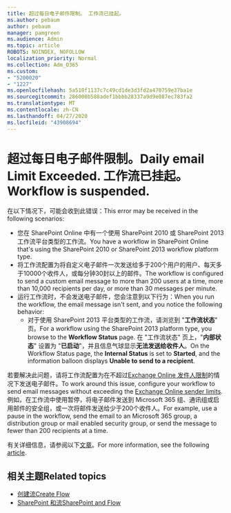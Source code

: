 ```yaml
---
title: 超过每日电子邮件限制。 工作流已挂起。
ms.author: pebaum
author: pebaum
manager: pamgreen
ms.audience: Admin
ms.topic: article
ROBOTS: NOINDEX, NOFOLLOW
localization_priority: Normal
ms.collection: Adm_O365
ms.custom:
- "5200020"
- "1227"
ms.openlocfilehash: 5a510f1137c7c49cd1de3d3fd2a470759e37ba1e
ms.sourcegitcommit: 286000b588adef1bbbb28337a9d9e087ec783fa2
ms.translationtype: MT
ms.contentlocale: zh-CN
ms.lasthandoff: 04/27/2020
ms.locfileid: "43908694"
---
```

# <a name="daily-email-limit-exceeded-workflow-is-suspended"></a><span data-ttu-id="171f7-103">超过每日电子邮件限制。</span><span class="sxs-lookup"><span data-stu-id="171f7-103">Daily email Limit Exceeded.</span></span> <span data-ttu-id="171f7-104">工作流已挂起。</span><span class="sxs-lookup"><span data-stu-id="171f7-104">Workflow is suspended.</span></span>

<span data-ttu-id="171f7-105">在以下情况下，可能会收到此错误：</span><span class="sxs-lookup"><span data-stu-id="171f7-105">This error may be received in the following scenarios:</span></span>

- <span data-ttu-id="171f7-106">您在 SharePoint Online 中有一个使用 SharePoint 2010 或 SharePoint 2013 工作流平台类型的工作流。</span><span class="sxs-lookup"><span data-stu-id="171f7-106">You have a workflow in SharePoint Online that's using the SharePoint 2010 or SharePoint 2013 workflow platform type.</span></span>
- <span data-ttu-id="171f7-107">将工作流配置为将自定义电子邮件一次发送给多于200个用户的用户、每天多于10000个收件人，或每分钟30封以上的邮件。</span><span class="sxs-lookup"><span data-stu-id="171f7-107">The workflow is configured to send a custom email message to more than 200 users at a time, more than 10,000 recipients per day, or more than 30 messages per minute.</span></span>
- <span data-ttu-id="171f7-108">运行工作流时，不会发送电子邮件，您会注意到以下行为：</span><span class="sxs-lookup"><span data-stu-id="171f7-108">When you run the workflow, the email message isn't sent, and you notice the following behavior:</span></span>
    - <span data-ttu-id="171f7-109">对于使用 SharePoint 2013 平台类型的工作流，请浏览到 "**工作流状态**" 页。</span><span class="sxs-lookup"><span data-stu-id="171f7-109">For a workflow using the SharePoint 2013 platform type, you browse to the **Workflow Status** page.</span></span> <span data-ttu-id="171f7-110">在 "工作流状态" 页上，"**内部状态**" 设置为 "**已启动**"，并且信息气球显示**无法发送给收件人**。</span><span class="sxs-lookup"><span data-stu-id="171f7-110">On the Workflow Status page, the **Internal Status** is set to **Started**, and the information balloon displays **Unable to send to a recipient**.</span></span>

<span data-ttu-id="171f7-111">若要解决此问题，请将工作流配置为在不超过[Exchange Online 发件人限制](https://docs.microsoft.com/office365/servicedescriptions/exchange-online-service-description/exchange-online-limits#recipientlimits)的情况下发送电子邮件。</span><span class="sxs-lookup"><span data-stu-id="171f7-111">To work around this issue, configure your workflow to send email messages without exceeding the [Exchange Online sender limits](https://docs.microsoft.com/office365/servicedescriptions/exchange-online-service-description/exchange-online-limits#recipientlimits).</span></span> <span data-ttu-id="171f7-112">例如，在工作流中使用暂停，将电子邮件发送到 Microsoft 365 组、通讯组或启用邮件的安全组，或一次将邮件发送给少于200个收件人。</span><span class="sxs-lookup"><span data-stu-id="171f7-112">For example, use a pause in the workflow, send the email to an Microsoft 365 group, a distribution group or mail enabled security group, or send the message to fewer than 200 recipients at a time.</span></span>


<span data-ttu-id="171f7-113">有关详细信息，请参阅以下[文章](https://support.microsoft.com/help/3150442/daily-email-limit-has-exceeded-and-your-workflow-has-been-suspended-or)。</span><span class="sxs-lookup"><span data-stu-id="171f7-113">For more information, see the following [article](https://support.microsoft.com/help/3150442/daily-email-limit-has-exceeded-and-your-workflow-has-been-suspended-or).</span></span>

## <a name="related-topics"></a><span data-ttu-id="171f7-114">相关主题</span><span class="sxs-lookup"><span data-stu-id="171f7-114">Related topics</span></span>
- [<span data-ttu-id="171f7-115">创建流</span><span class="sxs-lookup"><span data-stu-id="171f7-115">Create Flow</span></span>](https://support.office.com/article/Create-a-flow-for-a-list-or-library-in-SharePoint-Online-or-OneDrive-for-Business-a9c3e03b-0654-46af-a254-20252e580d01) 
- [<span data-ttu-id="171f7-116">SharePoint 和流</span><span class="sxs-lookup"><span data-stu-id="171f7-116">SharePoint and Flow</span></span>](https://flow.microsoft.com/blog/sharepoint-and-flow/) 